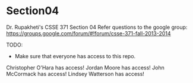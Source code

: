 Section04
=========

Dr. Rupakheti's CSSE 371 Section 04
Refer questions to the google group: https://groups.google.com/forum/#!forum/csse-371-fall-2013-2014

TODO:
- Make sure that everyone has access to this repo.

Christopher O'Hara has access!
Jordan Moore has access!
John McCormack has access!
Lindsey Watterson has access!
